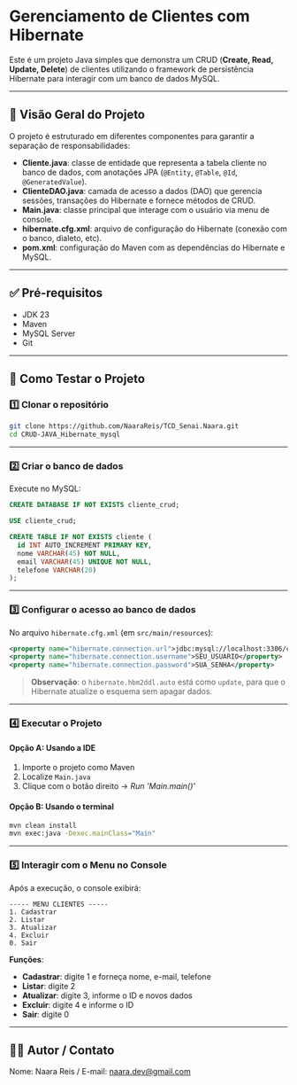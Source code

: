 # Gerenciamento de Clientes com Hibernate

Este é um projeto Java simples que demonstra um CRUD (**Create, Read, Update, Delete**) de clientes utilizando o framework de persistência Hibernate para interagir com um banco de dados MySQL.

---

## 📌 Visão Geral do Projeto

O projeto é estruturado em diferentes componentes para garantir a separação de responsabilidades:

- **Cliente.java**: classe de entidade que representa a tabela cliente no banco de dados, com anotações JPA (`@Entity`, `@Table`, `@Id`, `@GeneratedValue`).
- **ClienteDAO.java**: camada de acesso a dados (DAO) que gerencia sessões, transações do Hibernate e fornece métodos de CRUD.
- **Main.java**: classe principal que interage com o usuário via menu de console.
- **hibernate.cfg.xml**: arquivo de configuração do Hibernate (conexão com o banco, dialeto, etc).
- **pom.xml**: configuração do Maven com as dependências do Hibernate e MySQL.

---

## ✅ Pré-requisitos

- JDK 23  
- Maven  
- MySQL Server  
- Git

---

## 🚀 Como Testar o Projeto

### 1️⃣ Clonar o repositório

```bash
git clone https://github.com/NaaraReis/TCD_Senai.Naara.git
cd CRUD-JAVA_Hibernate_mysql
````

---

### 2️⃣ Criar o banco de dados

Execute no MySQL:

```sql
CREATE DATABASE IF NOT EXISTS cliente_crud;

USE cliente_crud;

CREATE TABLE IF NOT EXISTS cliente (
  id INT AUTO_INCREMENT PRIMARY KEY,
  nome VARCHAR(45) NOT NULL,
  email VARCHAR(45) UNIQUE NOT NULL,
  telefone VARCHAR(20)
);
```

---

### 3️⃣ Configurar o acesso ao banco de dados

No arquivo `hibernate.cfg.xml` (em `src/main/resources`):

```xml
<property name="hibernate.connection.url">jdbc:mysql://localhost:3306/cliente_crud</property>
<property name="hibernate.connection.username">SEU_USUARIO</property>
<property name="hibernate.connection.password">SUA_SENHA</property>
```

> **Observação**: o `hibernate.hbm2ddl.auto` está como `update`, para que o Hibernate atualize o esquema sem apagar dados.

---

### 4️⃣ Executar o Projeto

#### Opção A: Usando a IDE

1. Importe o projeto como Maven
2. Localize `Main.java`
3. Clique com o botão direito → *Run 'Main.main()'*

#### Opção B: Usando o terminal

```bash
mvn clean install
mvn exec:java -Dexec.mainClass="Main"
```

---

### 5️⃣ Interagir com o Menu no Console

Após a execução, o console exibirá:

```
----- MENU CLIENTES -----
1. Cadastrar
2. Listar
3. Atualizar
4. Excluir
0. Sair
```

**Funções**:

* **Cadastrar**: digite 1 e forneça nome, e-mail, telefone
* **Listar**: digite 2
* **Atualizar**: digite 3, informe o ID e novos dados
* **Excluir**: digite 4 e informe o ID
* **Sair**: digite 0

---

## 👩‍💻 Autor / Contato

Nome: Naara Reis / E-mail: naara.dev@gmail.com


